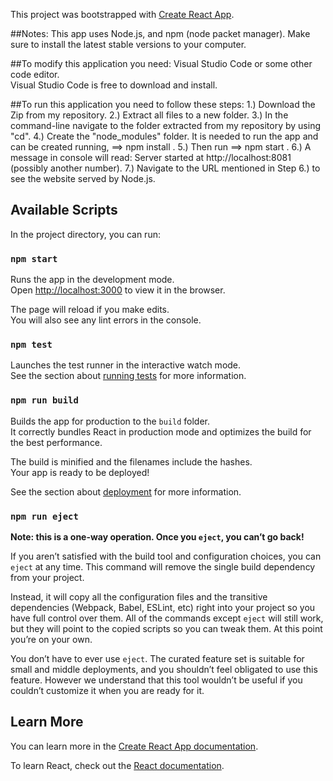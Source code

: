 This project was bootstrapped with [Create React App](https://github.com/facebook/create-react-app).

##Notes:
This app uses Node.js, and npm (node packet manager).
Make sure to install the latest stable versions to your computer.

##To modify this application you need:
Visual Studio Code or some other code editor.  
Visual Studio Code is free to download and install.

##To run this application you need to follow these steps:
1.) Download the Zip from my repository.
2.) Extract all files to a new folder.
3.) In the command-line navigate to the folder extracted from my repository by using "cd".
4.) Create the "node_modules" folder. It is needed to run the app and can be created running, ==> npm install .
5.) Then run ==> npm start .
6.) A message in console will read: Server started at http://localhost:8081 (possibly another number).
7.) Navigate to the URL mentioned in Step 6.) to see the website served by Node.js.


## Available Scripts

In the project directory, you can run:

### `npm start`

Runs the app in the development mode.<br>
Open [http://localhost:3000](http://localhost:3000) to view it in the browser.

The page will reload if you make edits.<br>
You will also see any lint errors in the console.

### `npm test`

Launches the test runner in the interactive watch mode.<br>
See the section about [running tests](https://facebook.github.io/create-react-app/docs/running-tests) for more information.

### `npm run build`

Builds the app for production to the `build` folder.<br>
It correctly bundles React in production mode and optimizes the build for the best performance.

The build is minified and the filenames include the hashes.<br>
Your app is ready to be deployed!

See the section about [deployment](https://facebook.github.io/create-react-app/docs/deployment) for more information.

### `npm run eject`

**Note: this is a one-way operation. Once you `eject`, you can’t go back!**

If you aren’t satisfied with the build tool and configuration choices, you can `eject` at any time. This command will remove the single build dependency from your project.

Instead, it will copy all the configuration files and the transitive dependencies (Webpack, Babel, ESLint, etc) right into your project so you have full control over them. All of the commands except `eject` will still work, but they will point to the copied scripts so you can tweak them. At this point you’re on your own.

You don’t have to ever use `eject`. The curated feature set is suitable for small and middle deployments, and you shouldn’t feel obligated to use this feature. However we understand that this tool wouldn’t be useful if you couldn’t customize it when you are ready for it.

## Learn More

You can learn more in the [Create React App documentation](https://facebook.github.io/create-react-app/docs/getting-started).

To learn React, check out the [React documentation](https://reactjs.org/).
